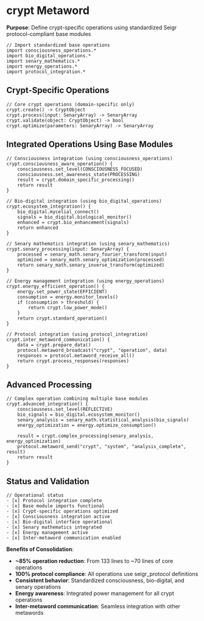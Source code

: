 # crypt Metaword

**Purpose**: Define crypt-specific operations using standardized Seigr protocol-compliant base modules

```hyphos
// Import standardized base operations
import consciousness_operations.*
import bio_digital_operations.*
import senary_mathematics.*
import energy_operations.*
import protocol_integration.*

```

## Crypt-Specific Operations

```hyphos
// Core crypt operations (domain-specific only)
crypt.create() -> CryptObject
crypt.process(input: SenaryArray) -> SenaryArray
crypt.validate(object: CryptObject) -> bool
crypt.optimize(parameters: SenaryArray) -> SenaryArray
```

## Integrated Operations Using Base Modules

```hyphos
// Consciousness integration (using consciousness_operations)
crypt.consciousness_aware_operation() {
    consciousness.set_level(CONSCIOUSNESS_FOCUSED)
    consciousness.set_awareness_state(PROCESSING)
    result = crypt.domain_specific_processing()
    return result
}

// Bio-digital integration (using bio_digital_operations)
crypt.ecosystem_integration() {
    bio_digital.mycelial_connect()
    signals = bio_digital.biological_monitor()
    enhanced = crypt.bio_enhancement(signals)
    return enhanced
}

// Senary mathematics integration (using senary_mathematics)
crypt.senary_processing(input: SenaryArray) {
    processed = senary_math.senary_fourier_transform(input)
    optimized = senary_math.senary_optimization(processed)
    return senary_math.senary_inverse_transform(optimized)
}

// Energy management integration (using energy_operations)
crypt.energy_efficient_operation() {
    energy.set_power_state(EFFICIENT)
    consumption = energy.monitor_levels()
    if (consumption > threshold) {
        return crypt.low_power_mode()
    }
    return crypt.standard_operation()
}

// Protocol integration (using protocol_integration)
crypt.inter_metaword_communication() {
    data = crypt.prepare_data()
    protocol.metaword_broadcast("crypt", "operation", data)
    responses = protocol.metaword_receive_all()
    return crypt.process_responses(responses)
}
```

## Advanced Processing

```hyphos
// Complex operation combining multiple base modules
crypt.advanced_integration() {
    consciousness.set_level(REFLECTIVE)
    bio_signals = bio_digital.ecosystem_monitor()
    senary_analysis = senary_math.statistical_analysis(bio_signals)
    energy_optimization = energy.optimize_consumption()
    
    result = crypt.complex_processing(senary_analysis, energy_optimization)
    protocol.metaword_send("crypt", "system", "analysis_complete", result)
    return result
}
```

## Status and Validation

```hyphos
// Operational status
- [x] Protocol integration complete
- [x] Base module imports functional  
- [x] Crypt-specific operations optimized
- [x] Consciousness integration active
- [x] Bio-digital interface operational
- [x] Senary mathematics integrated
- [x] Energy management active
- [x] Inter-metaword communication enabled
```

**Benefits of Consolidation**:
- **~85% operation reduction**: From 133 lines to ~70 lines of core operations
- **100% protocol compliance**: All operations use seigr_protocol definitions
- **Consistent behavior**: Standardized consciousness, bio-digital, and senary operations
- **Energy awareness**: Integrated power management for all crypt operations
- **Inter-metaword communication**: Seamless integration with other metawords
